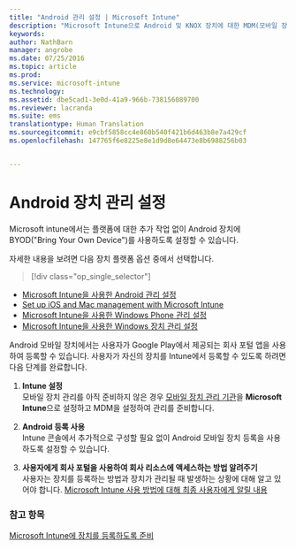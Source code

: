 ```yaml
---
title: "Android 관리 설정 | Microsoft Intune"
description: "Microsoft Intune으로 Android 및 KNOX 장치에 대한 MDM(모바일 장치 관리)를 사용하도록 설정합니다."
keywords: 
author: NathBarn
manager: angrobe
ms.date: 07/25/2016
ms.topic: article
ms.prod: 
ms.service: microsoft-intune
ms.technology: 
ms.assetid: dbe5cad1-3e0d-41a9-966b-738156089700
ms.reviewer: lacranda
ms.suite: ems
translationtype: Human Translation
ms.sourcegitcommit: e9cbf5858cc4e860b540f421b6d463b8e7a429cf
ms.openlocfilehash: 147765f6e8225e8e1d9d8e64473e8b6988256b03


---
```


# Android 장치 관리 설정
Microsoft intune에서는 플랫폼에 대한 추가 작업 없이 Android 장치에 BYOD("Bring Your Own Device")를 사용하도록 설정할 수 있습니다.

자세한 내용을 보려면 다음 장치 플랫폼 옵션 중에서 선택합니다.

> [!div class="op_single_selector"]
- [Microsoft Intune을 사용한 Android 관리 설정](set-up-android-management-with-microsoft-intune.md)
- [Set up iOS and Mac management with Microsoft Intune](set-up-ios-and-mac-management-with-microsoft-intune.md)
- [Microsoft Intune을 사용한 Windows Phone 관리 설정](set-up-windows-phone-management-with-microsoft-intune.md)
- [Microsoft Intune을 사용한 Windows 장치 관리 설정](set-up-windows-device-management-with-microsoft-intune.md)

Android 모바일 장치에서는 사용자가 Google Play에서 제공되는 회사 포털 앱을 사용하여 등록할 수 있습니다. 사용자가 자신의 장치를 Intune에서 등록할 수 있도록 하려면 다음 단계를 완료합니다.

1.  **Intune 설정**<br>
    모바일 장치 관리를 아직 준비하지 않은 경우 [모바일 장치 관리 기관](get-ready-to-enroll-devices-in-microsoft-intune.md#set-mobile-device-management-authority)을 **Microsoft Intune**으로 설정하고 MDM을 설정하여 관리를 준비합니다.

2.  **Android 등록 사용**<br>
    Intune 콘솔에서 추가적으로 구성할 필요 없이 Android 모바일 장치 등록을 사용하도록 설정할 수 있습니다.

3.  **사용자에게 회사 포털을 사용하여 회사 리소스에 액세스하는 방법 알려주기**<br>
    사용자는 장치를 등록하는 방법과 장치가 관리될 때 발생하는 상황에 대해 알고 있어야 합니다. [Microsoft Intune 사용 방법에 대해 최종 사용자에게 알릴 내용](what-to-tell-your-end-users-about-using-microsoft-intune.md)

### 참고 항목
[Microsoft Intune에 장치를 등록하도록 준비](get-ready-to-enroll-devices-in-microsoft-intune.md)



<!--HONumber=Jul16_HO4-->



